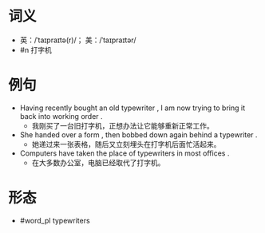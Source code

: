 # 词义
- 英：/ˈtaɪpraɪtə(r)/； 美：/ˈtaɪpraɪtər/
- #n 打字机
# 例句
- Having recently bought an old typewriter , I am now trying to bring it back into working order .
	- 我刚买了一台旧打字机，正想办法让它能够重新正常工作。
- She handed over a form , then bobbed down again behind a typewriter .
	- 她递过来一张表格，随后又立刻埋头在打字机后面忙活起来。
- Computers have taken the place of typewriters in most offices .
	- 在大多数办公室，电脑已经取代了打字机。
# 形态
- #word_pl typewriters

